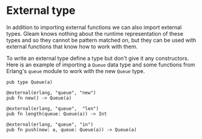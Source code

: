 # External type

In addition to importing external functions we can also import external types.
Gleam knows nothing about the runtime representation of these types and so
they cannot be pattern matched on, but they can be used with external
functions that know how to work with them.

To write an external type define a type but don't give it any constructors. Here
is an example of importing a `Queue` data type and some functions from Erlang's
`queue` module to work with the new `Queue` type.

```gleam
pub type Queue(a)

@external(erlang, "queue", "new")
pub fn new() -> Queue(a)

@external(erlang, "queue",  "len")
pub fn length(queue: Queue(a)) -> Int

@external(erlang, "queue", "in")
pub fn push(new: a, queue: Queue(a)) -> Queue(a)
```
